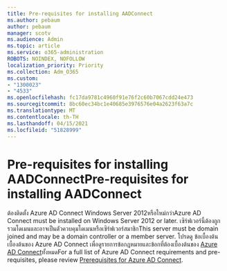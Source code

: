 ```yaml
---
title: Pre-requisites for installing AADConnect
ms.author: pebaum
author: pebaum
manager: scotv
ms.audience: Admin
ms.topic: article
ms.service: o365-administration
ROBOTS: NOINDEX, NOFOLLOW
localization_priority: Priority
ms.collection: Adm_O365
ms.custom:
- "1300023"
- "4533"
ms.openlocfilehash: fc17da9781c4960f91e76f2c60b7067cdd24e473
ms.sourcegitcommit: 8bc60ec34bc1e40685e3976576e04a2623f63a7c
ms.translationtype: MT
ms.contentlocale: th-TH
ms.lasthandoff: 04/15/2021
ms.locfileid: "51828999"
---
```

# <a name="pre-requisites-for-installing-aadconnect"></a><span data-ttu-id="9f0a7-102">Pre-requisites for installing AADConnect</span><span class="sxs-lookup"><span data-stu-id="9f0a7-102">Pre-requisites for installing AADConnect</span></span>

<span data-ttu-id="9f0a7-103">ต้องติดตั้ง Azure AD Connect Windows Server 2012หรือใหม่กว่า</span><span class="sxs-lookup"><span data-stu-id="9f0a7-103">Azure AD Connect must be installed on Windows Server 2012 or later.</span></span> <span data-ttu-id="9f0a7-104">เซิร์ฟเวอร์นี้ต้องถูกรวมโดเมนและอาจเป็นตัวควบคุมโดเมนหรือเซิร์ฟเวอร์สมาชิก</span><span class="sxs-lookup"><span data-stu-id="9f0a7-104">This server must be domain joined and may be a domain controller or a member server.</span></span>  <span data-ttu-id="9f0a7-105">โปรดดู ข้อเบื้องต้นเบื้องต้นของ Azure AD Connect เพื่อดูรายการข้อกฎหมายและข้อกที่ต้องเบื้องต้นของ [Azure AD Connect](https://docs.microsoft.com/azure/active-directory/hybrid/how-to-connect-install-prerequisites)ทั้งหมด</span><span class="sxs-lookup"><span data-stu-id="9f0a7-105">For a full list of Azure AD Connect requirements and pre-requisites, please review [Prerequisites for Azure AD Connect](https://docs.microsoft.com/azure/active-directory/hybrid/how-to-connect-install-prerequisites).</span></span>
